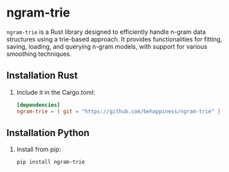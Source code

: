 # ngram-trie

`ngram-trie` is a Rust library designed to efficiently handle n-gram data structures using a trie-based approach. It provides functionalities for fitting, saving, loading, and querying n-gram models, with support for various smoothing techniques.

## Installation Rust

1. Include it in the Cargo.toml:

    ```toml
    [dependencies]
    ngram-trie = { git = "https://github.com/behappiness/ngram-trie" }
    ```

## Installation Python

1. Install from pip:

    ```bash
    pip install ngram-trie
    ```
